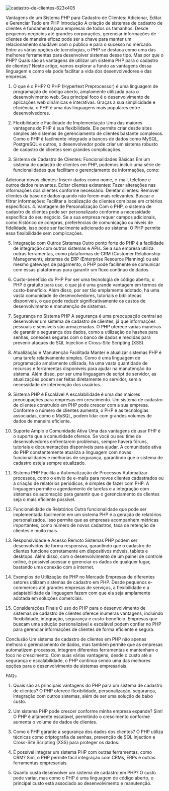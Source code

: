 <img src="https://i.ibb.co/N6fRH7n/cadastro-de-clientes-623x405.webp" alt="cadastro-de-clientes-623x405" border="0">



Vantagens de um Sistema PHP para Cadastro de Clientes: Adicionar, Editar e Gerenciar Tudo em PHP
Introdução
A criação de sistemas de cadastro de clientes é fundamental para empresas de todos os tamanhos. Desde pequenos negócios até grandes corporações, gerenciar informações de clientes de maneira eficaz pode ser a chave para manter um relacionamento saudável com o público e para o sucesso no mercado. Entre as várias opções de tecnologias, o PHP se destaca como uma das melhores ferramentas para desenvolver sistemas desse tipo. Mas por que o PHP? Quais são as vantagens de utilizar um sistema PHP para o cadastro de clientes? Neste artigo, vamos explorar a fundo as vantagens dessa linguagem e como ela pode facilitar a vida dos desenvolvedores e das empresas.

1. O que é o PHP?
O PHP (Hypertext Preprocessor) é uma linguagem de programação de código aberto, amplamente utilizada para o desenvolvimento web. Seu principal foco é o desenvolvimento de aplicações web dinâmicas e interativas. Graças à sua simplicidade e eficiência, o PHP é uma das linguagens mais populares entre desenvolvedores.

2. Flexibilidade e Facilidade de Implementação
Uma das maiores vantagens do PHP é sua flexibilidade. Ele permite criar desde sites simples até sistemas de gerenciamento de clientes bastante complexos. Como o PHP é facilmente integrado a bancos de dados como MySQL, PostgreSQL e outros, o desenvolvedor pode criar um sistema robusto de cadastro de clientes sem grandes complicações.

3. Sistema de Cadastro de Clientes: Funcionalidades Básicas
Em um sistema de cadastro de clientes em PHP, podemos incluir uma série de funcionalidades que facilitam o gerenciamento de informações, como:

Adicionar novos clientes: Inserir dados como nome, e-mail, telefone e outros dados relevantes.
Editar clientes existentes: Fazer alterações nas informações dos clientes conforme necessário.
Deletar clientes: Remover clientes da base de dados quando não forem mais relevantes.
Buscar e filtrar informações: Facilitar a localização de clientes com base em critérios específicos.
4. Vantagem de Personalização
Com o PHP, o sistema de cadastro de clientes pode ser personalizado conforme a necessidade específica do seu negócio. Se a sua empresa requer campos adicionais, como histórico de compras, preferências de comunicação ou níveis de fidelidade, isso pode ser facilmente adicionado ao sistema. O PHP permite essa flexibilidade sem complicações.

5. Integração com Outros Sistemas
Outro ponto forte do PHP é a facilidade de integração com outros sistemas e APIs. Se a sua empresa utiliza outras ferramentas, como plataformas de CRM (Customer Relationship Management), sistemas de ERP (Enterprise Resource Planning) ou até mesmo gateways de pagamento, o PHP pode facilmente se comunicar com essas plataformas para garantir um fluxo contínuo de dados.

6. Custo-benefício do PHP
Por ser uma tecnologia de código aberto, o PHP é gratuito para uso, o que já é uma grande vantagem em termos de custo-benefício. Além disso, por ser tão amplamente adotado, há uma vasta comunidade de desenvolvedores, tutoriais e bibliotecas disponíveis, o que pode reduzir significativamente os custos de desenvolvimento e manutenção de sistemas.

7. Segurança no Sistema PHP
A segurança é uma preocupação central ao desenvolver um sistema de cadastro de clientes, já que informações pessoais e sensíveis são armazenadas. O PHP oferece várias maneiras de garantir a segurança dos dados, como a utilização de hashes para senhas, conexões seguras com o banco de dados e medidas para prevenir ataques de SQL Injection e Cross-Site Scripting (XSS).

8. Atualização e Manutenção Facilitada
Manter e atualizar sistemas PHP é uma tarefa relativamente simples. Como é uma linguagem de programação amplamente utilizada, há uma vasta quantidade de recursos e ferramentas disponíveis para ajudar na manutenção do sistema. Além disso, por ser uma linguagem de script de servidor, as atualizações podem ser feitas diretamente no servidor, sem a necessidade de intervenção dos usuários.

9. Sistema PHP é Escalável
A escalabilidade é uma das maiores preocupações para empresas em crescimento. Um sistema de cadastro de clientes construído em PHP pode crescer com a sua empresa. Conforme o número de clientes aumenta, o PHP e as tecnologias associadas, como o MySQL, podem lidar com grandes volumes de dados de maneira eficiente.

10. Suporte Amplo e Comunidade Ativa
Uma das vantagens de usar PHP é o suporte que a comunidade oferece. Se você ou seu time de desenvolvedores enfrentarem problemas, sempre haverá fóruns, tutoriais e documentações disponíveis para ajudar. A comunidade ativa do PHP constantemente atualiza a linguagem com novas funcionalidades e melhorias de segurança, garantindo que o sistema de cadastro esteja sempre atualizado.

11. Sistema PHP Facilita a Automatização de Processos
Automatizar processos, como o envio de e-mails para novos clientes cadastrados ou a criação de relatórios periódicos, é simples de fazer com PHP. A linguagem permite o agendamento de tarefas e a integração com sistemas de automação para garantir que o gerenciamento de clientes seja o mais eficiente possível.

12. Funcionalidade de Relatórios
Outra funcionalidade que pode ser implementada facilmente em um sistema PHP é a geração de relatórios personalizados. Isso permite que as empresas acompanhem métricas importantes, como número de novos cadastros, taxa de retenção de clientes e muito mais.

13. Responsividade e Acesso Remoto
Sistemas PHP podem ser desenvolvidos de forma responsiva, garantindo que o cadastro de clientes funcione corretamente em dispositivos móveis, tablets e desktops. Além disso, com o desenvolvimento de um painel de controle online, é possível acessar e gerenciar os dados de qualquer lugar, bastando uma conexão com a internet.

14. Exemplos de Utilização de PHP no Mercado
Empresas de diferentes setores utilizam sistemas de cadastro em PHP. Desde pequenos e-commerces até grandes empresas de serviços, a flexibilidade e a adaptabilidade da linguagem fazem com que ela seja amplamente adotada em soluções comerciais.

15. Considerações Finais
O uso do PHP para o desenvolvimento de sistemas de cadastro de clientes oferece inúmeras vantagens, incluindo flexibilidade, integração, segurança e custo-benefício. Empresas que buscam uma solução personalizável e escalável podem confiar no PHP para gerenciar informações de clientes de forma eficiente e segura.

Conclusão
Um sistema de cadastro de clientes em PHP não apenas melhora o gerenciamento de dados, mas também permite que as empresas automatizem processos, integrem diferentes ferramentas e mantenham o foco no crescimento. Com suas várias vantagens, desde o custo até a segurança e escalabilidade, o PHP continua sendo uma das melhores opções para o desenvolvimento de sistemas empresariais.

FAQs
1. Quais são as principais vantagens do PHP para um sistema de cadastro de clientes?
O PHP oferece flexibilidade, personalização, segurança, integração com outros sistemas, além de ser uma solução de baixo custo.

2. Um sistema PHP pode crescer conforme minha empresa expande?
Sim! O PHP é altamente escalável, permitindo o crescimento conforme aumenta o volume de dados de clientes.

3. Como o PHP garante a segurança dos dados dos clientes?
O PHP utiliza técnicas como criptografia de senhas, prevenção de SQL Injection e Cross-Site Scripting (XSS) para proteger os dados.

4. É possível integrar um sistema PHP com outras ferramentas, como CRM?
Sim, o PHP permite fácil integração com CRMs, ERPs e outras ferramentas empresariais.

5. Quanto custa desenvolver um sistema de cadastro em PHP?
O custo pode variar, mas como o PHP é uma linguagem de código aberto, o principal custo está associado ao desenvolvimento e manutenção.
